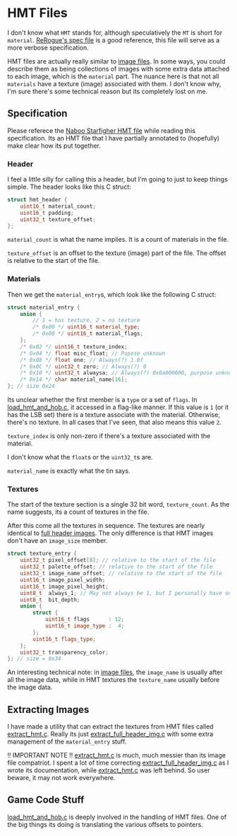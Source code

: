 # HMT Files

I don't know what `HMT` stands for, although speculatively the `MT` is short for `material`.
[ReRogue's spec file](https://github.com/dpethes/rerogue/blob/master/doc/file_hmt_spec.txt) is a good reference, this file will serve as a more verbose specification.

HMT files are actually really similar to [image files](/docs/image_files/image_files.md).
In some ways, you could describe them as being collections of images with some extra data attached to each image, which is the `material` part.
The nuance here is that not all `materials` have a texture (image) associated with them.
I don't know why, I'm sure there's some technical reason but its completely lost on me.

## Specification

Please referece the [Naboo Starfigher HMT file](/docs/hmt_files/naboo_starfighter.hmt) while reading this specification.
Its an HMT file that I have partially annotated to (hopefully) make clear how its put together.

### Header

I feel a little silly for calling this a header, but I'm going to just to keep things simple.
The header looks like this C struct:

```cpp
struct hmt_header {
    uint16_t material_count;
    uint16_t padding;
    uint32_t texture_offset;
};
```

`material_count` is what the name implies.
It is a count of materials in the file.

`texture_offset` is an offset to the texture (image) part of the file.
The offset is relative to the start of the file.

### Materials

Then we get the `material_entry`s, which look like the following C struct:

```cpp
struct material_entry {
    union {
        // 1 = has texture, 2 = no texture
        /* 0x00 */ uint16_t material_type;
        /* 0x00 */ uint16_t material_flags;
    };
    /* 0x02 */ uint16_t texture_index;
    /* 0x04 */ float misc_float; // Pupose unknown
    /* 0x08 */ float one; // Always(?) 1.0f
    /* 0x0C */ uint32_t zero; // Always(?) 0
    /* 0x10 */ uint32_t alwaysa; // Always(?) 0x0a000000, purpose unknown
    /* 0x14 */ char material_name[16];
}; // size 0x24
```

Its unclear whether the first member is a `type` or a set of `flags`.
In [load_hmt_and_hob.c](/docs/hmt_files/load_hmt_and_hob.c), it accessed in a flag-like manner.
If this value is `1` (or it has the LSB set) there is a texture associate with the material.
Otherwise, there's no texture.
In all cases that I've seen, that also means this value `2`.

`texture_index` is only non-zero if there's a texture associated with the material.

I don't know what the `float`s or the `uint32_t`s are.

`material_name` is exactly what the tin says.

### Textures

The start of the texture section is a single 32 bit word, `texture_count`.
As the name suggests, its a count of textures in the file.

After this come all the textures in sequence.
The textures are nearly identical to [full header images](/docs/image_files/image_files.md).
The only difference is that HMT images don't have an `image_size` member.

```cpp
struct texture_entry {
    uint32_t pixel_offset[8]; // relative to the start of the file
    uint32_t palette_offset; // relative to the start of the file
    uint32_t image_name_offset; // relative to the start of the file
    uint16_t image_pixel_width;
    uint16_t image_pixel_height;
    uint8_t  always_1; // May not always be 1, but I personally have only seen 1
    uint8_t  bit_depth;
    union {
        struct {
            uint16_t flags      : 12;
            uint16_t image_type :  4;
        };
        uint16_t flags_type;
    };
    uint32_t transparency_color;
}; // size = 0x34
```

An interesting technical note: in [image files](/docs/image_files/image_files.md), the `image_name` is usually after all the image data, while in HMT textures the `texture_name` usually before the image data.

## Extracting Images

I have made a utility that can extract the textures from HMT files called [extract_hmt.c](/docs/hmt_files/extract_hmt.c).
Really its just [extract_full_header_img.c](/docs/image_files/extract_full_header_img.c) with some extra management of the `material_entry` stuff.

!! IMPORTANT NOTE !! [extract_hmt.c](/docs/hmt_files/extract_hmt.c) is much, much messier than its image file compatriot.
I spent a lot of time correcting [extract_full_header_img.c](/docs/image_files/extract_full_header_img.c) as I wrote its documentation, while [extract_hmt.c](/docs/hmt_files/extract_hmt.c) was left behind.
So user beware, it may not work everywhere.

## Game Code Stuff

[load_hmt_and_hob.c](/docs/hmt_files/load_hmt_and_hob.c) is deeply involved in the handling of HMT files.
One of the big things its doing is translating the various offsets to pointers.

